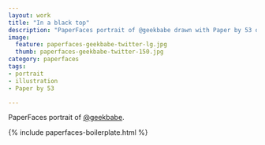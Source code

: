 ```yaml
---
layout: work
title: "In a black top"
description: "PaperFaces portrait of @geekbabe drawn with Paper by 53 on an iPad."
image: 
  feature: paperfaces-geekbabe-twitter-lg.jpg
  thumb: paperfaces-geekbabe-twitter-150.jpg
category: paperfaces
tags: 
- portrait
- illustration
- Paper by 53

---
```


PaperFaces portrait of [@geekbabe](http://twitter.com/geekbabe).

{% include paperfaces-boilerplate.html %}